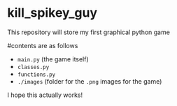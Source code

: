 # kill_spikey_guy
This repository will store my first graphical python game

#contents are as follows
- `main.py` (the game itself)
- `classes.py`
- `functions.py`
- `./images` (folder for the `.png` images for the game)

I hope this actually works!